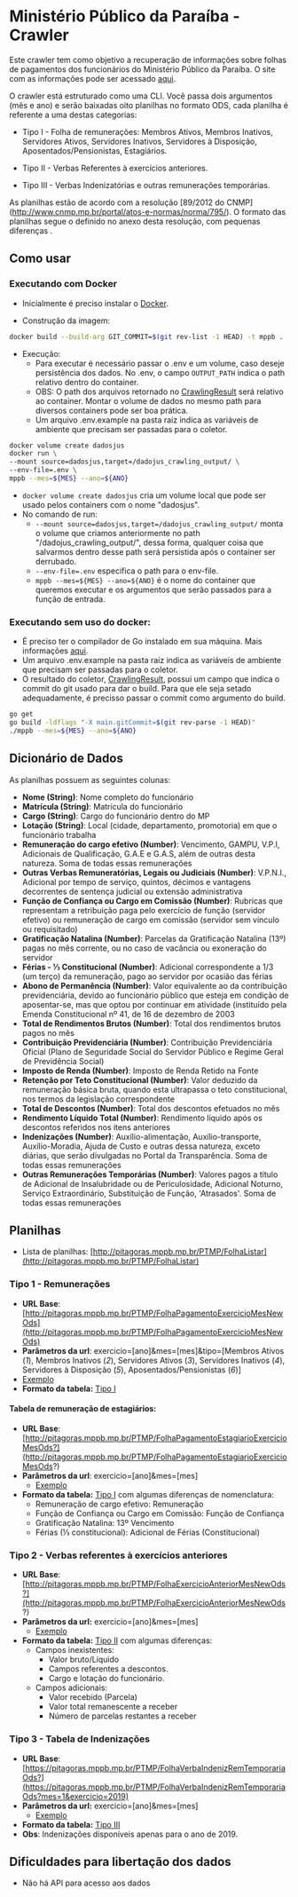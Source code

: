 # Ministério Público da Paraíba - Crawler

Este crawler tem como objetivo a recuperação de informações sobre folhas de pagamentos dos funcionários do Ministério Público da Paraíba. O site com as informações pode ser acessado [aqui](http://pitagoras.mppb.mp.br/PTMP/FolhaListar).

O crawler está estruturado como uma CLI. Você passa dois argumentos (mês e ano) e serão baixadas oito planilhas no formato ODS, cada planilha é referente a uma destas categorias: 

- Tipo I - Folha de remunerações: Membros Ativos, Membros Inativos, Servidores Ativos, Servidores Inativos, Servidores à Disposição,  Aposentados/Pensionistas, Estagiários. 

- Tipo II - Verbas Referentes à exercícios anteriores.

- Tipo III - Verbas Indenizatórias e outras remunerações temporárias.

As planilhas estão de acordo com a resolução [89/2012 do CNMP] (http://www.cnmp.mp.br/portal/atos-e-normas/norma/795/). O formato das planilhas segue o definido no anexo desta resolução, com pequenas diferenças .

## Como usar

### Executando com Docker

- Inicialmente é preciso instalar o [Docker](https://docs.docker.com/install/). 

- Construção da imagem:

```sh
docker build --build-arg GIT_COMMIT=$(git rev-list -1 HEAD) -t mppb .
```

- Execução:
	- Para executar é necessário passar o .env e um volume, caso deseje persistência dos dados. No .env, o campo ```OUTPUT_PATH``` indica o path relativo dentro do container. 
	- OBS: O path dos arquivos retornado no [CrawlingResult](https://github.com/dadosjusbr/storage/blob/master/agency.go) será relativo ao container. Montar o volume de dados no mesmo path para diversos containers pode ser boa prática.
	- Um arquivo .env.example na pasta raíz indica as variáveis de ambiente que precisam ser passadas para o coletor.


```sh
docker volume create dadosjus
docker run \
--mount source=dadosjus,target=/dadojus_crawling_output/ \
--env-file=.env \
mppb --mes=${MES} --ano=${ANO}
```

- ```docker volume create dadosjus``` cria um volume local que pode ser usado pelos containers com o nome "dadosjus".
- No comando de run:
	- ```--mount source=dadosjus,target=/dadojus_crawling_output/``` monta o volume que criamos anteriormente no path "/dadojus_crawling_output/", dessa forma, qualquer coisa que salvarmos dentro desse path será persistida após  o container ser derrubado.
	- ```--env-file=.env``` especifica o path para o env-file.
	- ```mppb --mes=${MES} --ano=${ANO}``` é o nome do container que queremos executar e os argumentos que serão passados para a função de entrada.


### Executando sem uso do docker:

- É preciso ter o compilador de Go instalado em sua máquina. Mais informações [aqui](https://golang.org/dl/).
- Um arquivo .env.example na pasta raíz indica as variáveis de ambiente que precisam ser passadas para o coletor.
- O resultado do coletor, [CrawlingResult](https://github.com/dadosjusbr/storage/blob/master/agency.go), possui um campo que indica o commit do git usado para dar o build. Para que ele seja setado adequadamente, é precisso passar o commit como argumento do build.

```sh
go get
go build -ldflags "-X main.gitCommit=$(git rev-parse -1 HEAD)"
./mppb --mes=${MES} --ano=${ANO}
```

## Dicionário de Dados

As planilhas possuem as seguintes colunas:

- **Nome (String)**: Nome completo do funcionário
- **Matrícula (String)**: Matrícula do funcionário  
- **Cargo (String)**: Cargo do funcionário dentro do MP
- **Lotação (String)**: Local (cidade, departamento, promotoria) em que o funcionário trabalha
- **Remuneração do cargo efetivo (Number)**: Vencimento, GAMPU, V.P.I, Adicionais de Qualificação, G.A.E e G.A.S, além de outras desta natureza. Soma de todas essas remunerações
- **Outras Verbas Remuneratórias, Legais ou Judiciais (Number)**: V.P.N.I., Adicional por tempo de serviço, quintos, décimos e vantagens decorrentes de sentença judicial ou extensão administrativa
- **Função de Confiança ou Cargo em Comissão (Number)**: Rubricas que representam a retribuição paga pelo exercício de função (servidor efetivo) ou remuneração de cargo em comissão (servidor sem vínculo ou requisitado)
- **Gratificação Natalina (Number)**: Parcelas da Gratificação Natalina (13º) pagas no mês corrente, ou no caso de vacância ou exoneração do servidor
- **Férias - ⅓ Constitucional (Number)**: Adicional correspondente a 1/3 (um terço) da remuneração, pago ao servidor por ocasião das férias
- **Abono de Permanência (Number)**:  Valor equivalente ao da contribuição previdenciária, devido ao funcionário público que esteja em condição de aposentar-se, mas que optou por continuar em atividade (instituído pela Emenda Constitucional nº 41, de 16 de dezembro de 2003
- **Total de Rendimentos Brutos (Number)**: Total dos rendimentos brutos pagos no mês
- **Contribuição Previdenciária (Number)**: Contribuição Previdenciária Oficial (Plano de Seguridade Social do Servidor Público e Regime Geral de Previdência Social)
- **Imposto de Renda (Number)**: Imposto de Renda Retido na Fonte
- **Retenção por Teto Constitucional (Number)**: Valor deduzido da remuneração básica bruta, quando esta ultrapassa o teto constitucional, nos termos da legislação correspondente
- **Total de Descontos (Number)**:  Total dos descontos efetuados no mês
- **Rendimento Líquido Total (Number)**: Rendimento líquido após os descontos referidos nos itens anteriores
- **Indenizações (Number)**: Auxílio-alimentação, Auxílio-transporte, Auxílio-Moradia, Ajuda de Custo e outras dessa natureza, exceto diárias, que serão divulgadas no Portal da Transparência. Soma de todas essas remunerações
- **Outras Remunerações Temporárias (Number)**: Valores pagos a título de Adicional de Insalubridade ou de Periculosidade, Adicional Noturno, Serviço Extraordinário, Substituição de Função, 'Atrasados'. Soma de todas essas remunerações

## Planilhas

- Lista de planilhas: [http://pitagoras.mppb.mp.br/PTMP/FolhaListar](http://pitagoras.mppb.mp.br/PTMP/FolhaListar)
  
### Tipo 1 - Remunerações ###

- **URL Base**: [http://pitagoras.mppb.mp.br/PTMP/FolhaPagamentoExercicioMesNewOds](http://pitagoras.mppb.mp.br/PTMP/FolhaPagamentoExercicioMesNewOds)
- **Parâmetros da url**: exercicio=[ano]&mes=[mes]&tipo=[Membros Ativos (*1*), Membros Inativos (*2*), Servidores Ativos (*3*), Servidores Inativos (*4*), Servidores à Disposição (*5*), Aposentados/Pensionistas (*6*)]
 - [Exemplo](http://pitagoras.mppb.mp.br/PTMP/FolhaPagamentoExercicioMesNewOds?mes=1&exercicio=2019&tipo=1)
- **Formato da tabela:** [Tipo I](http://www.cnmp.mp.br/portal/images/Resolucoes/Anexo-200---RES-89.pdf)

#### Tabela de remuneração de estagiários:  
- **URL Base**: [http://pitagoras.mppb.mp.br/PTMP/FolhaPagamentoEstagiarioExercicioMesOds?](http://pitagoras.mppb.mp.br/PTMP/FolhaPagamentoEstagiarioExercicioMesOds?)
- **Parâmetros da url**: exercicio=[ano]&mes=[mes]
	- [Exemplo](http://pitagoras.mppb.mp.br/PTMP/FolhaPagamentoEstagiarioExercicioMesOds?mes=1&exercicio=2019)
- **Formato da tabela:**  [Tipo I](http://www.cnmp.mp.br/portal/images/Resolucoes/Anexo-200---RES-89.pdf) com algumas diferenças de nomenclatura:
	- Remuneração de cargo efetivo: Remuneração
	- Função de Confiança ou Cargo em Comissão: Função de Confiança
	- Gratificação Natalina: 13º Vencimento 
	- Férias (⅓ constitucional): Adicional de Férias (Constitucional)

### Tipo 2 - Verbas referentes à exercícios anteriores ### 
- **URL Base**:[http://pitagoras.mppb.mp.br/PTMP/FolhaExercicioAnteriorMesNewOds?](http://pitagoras.mppb.mp.br/PTMP/FolhaExercicioAnteriorMesNewOds?)
- **Parâmetros da url:** exercicio=[ano]&mes=[mes]
	- [Exemplo](http://pitagoras.mppb.mp.br/PTMP/FolhaExercicioAnteriorMesNewOds?mes=1&exercicio=2019)
- **Formato da tabela:** [Tipo II](http://www.cnmp.mp.br/portal/images/Resolucoes/Anexo-200---RES-89.pdf) com algumas diferenças:
	- Campos inexistentes:
		- Valor bruto/Líquido
		- Campos referentes a descontos.
		- Cargo e lotação do funcionário.
	- Campos adicionais:
		- Valor recebido (Parcela)
		- Valor total remanescente a receber
		- Número de parcelas restantes a receber

### Tipo 3 - Tabela de Indenizações ### 
- **URL Base**:[https://pitagoras.mppb.mp.br/PTMP/FolhaVerbaIndenizRemTemporariaOds?](https://pitagoras.mppb.mp.br/PTMP/FolhaVerbaIndenizRemTemporariaOds?mes=1&exercicio=2019)
- **Parâmetros da url:** exercicio=[ano]&mes=[mes]
	- [Exemplo](https://pitagoras.mppb.mp.br/PTMP/FolhaVerbaIndenizRemTemporariaOds?mes=1&exercicio=2019)
- **Formato da tabela:** [Tipo III](http://www.cnmp.mp.br/portal/images/Resolucoes/Anexo-200---RES-89.pdf)
- **Obs**: Indenizações disponíveis apenas para o ano de 2019.

## Dificuldades para libertação dos dados

- Não há API para acesso aos dados
